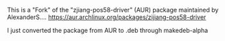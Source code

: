 This is a "Fork" of the "zjiang-pos58-driver" (AUR) package maintained by AlexanderS.... https://aur.archlinux.org/packages/zijiang-pos58-driver

I just converted the package from AUR to .deb through makedeb-alpha
